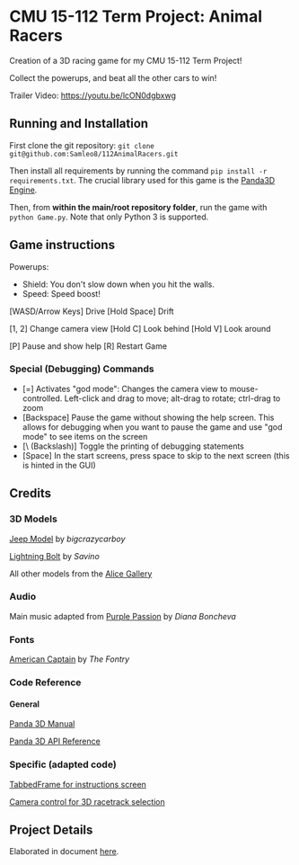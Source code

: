 # CMU 15-112 Term Project: Animal Racers

Creation of a 3D racing game for my CMU 15-112 Term Project!

Collect the powerups, and beat all the other cars to win! 

Trailer Video: https://youtu.be/lcON0dgbxwg

## Running and Installation
First clone the git repository: `git clone git@github.com:Samleo8/112AnimalRacers.git`

Then install all requirements by running the command `pip install -r requirements.txt`. The crucial library used for this game is the [Panda3D Engine](https://www.panda3d.org).

Then, from **within the main/root repository folder**, run the game with `python Game.py`. Note that only Python 3 is supported.

## Game instructions
Powerups:
 - Shield: You don't slow down when you hit the walls.
 - Speed: Speed boost!

[WASD/Arrow Keys] Drive
[Hold Space] Drift

[1, 2] Change camera view
[Hold C] Look behind
[Hold V] Look around

[P] Pause and show help
[R] Restart Game

### Special (Debugging) Commands
 - [=] Activates "god mode": 
    Changes the camera view to mouse-controlled. 
    Left-click and drag to move; alt-drag to rotate; ctrl-drag to zoom
 - [Backspace] Pause the game without showing the help screen. 
    This allows for debugging when you want to pause the game and use "god mode" to see items on the screen
 - [\ (Backslash)] Toggle the printing of debugging statements
 - [Space] In the start screens, press space to skip to the next screen (this is hinted in the GUI)

## Credits

### 3D Models
[Jeep Model](https://free3d.com/3d-model/1987-camel-trophy-range-rover-x3d-25052.html) by *bigcrazycarboy*

[Lightning Bolt](https://opengameart.org/content/bolt) by *Savino*

All other models from the [Alice Gallery](http://alice.org/pandagallery/index.html)

### Audio
Main music adapted from [Purple Passion](https://www.youtube.com/watch?v=ERbmI4_x1Xc) by *Diana Boncheva*

### Fonts
[American Captain](https://www.fontspace.com/the-fontry/american-captain) by *The Fontry*

### Code Reference

#### General
[Panda 3D Manual](https://www.panda3d.org/manual/)

[Panda 3D API Reference](https://www.panda3d.org/reference/python/index.html)

### Specific (adapted code)
[TabbedFrame for instructions screen](https://github.com/ArsThaumaturgis/TabbedFrame)

[Camera control for 3D racetrack selection](https://discourse.panda3d.org/t/another-camera-controller-orbit-style/11545/2)

## Project Details
Elaborated in document [here](ProjectProposal.md).
